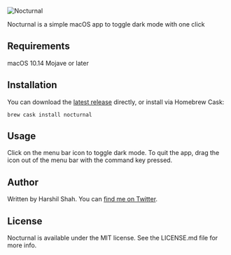 ![Nocturnal](https://raw.githubusercontent.com/HarshilShah/Nocturnal/master/Resources/header.png)

Nocturnal is a simple macOS app to toggle dark mode with one click

## Requirements

macOS 10.14 Mojave or later

## Installation

You can download the [latest release](https://github.com/HarshilShah/Nocturnal/releases/latest) directly, or install via Homebrew Cask:

```
brew cask install nocturnal
```

## Usage

Click on the menu bar icon to toggle dark mode. To quit the app, drag the icon out of the menu bar with the command key pressed.

## Author

Written by Harshil Shah. You can [find me on Twitter](https://twitter.com/HarshilShah1910).

## License

Nocturnal is available under the MIT license. See the LICENSE.md file for more info.
